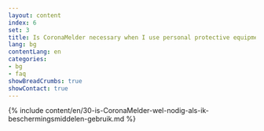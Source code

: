 ```yaml
---
layout: content
index: 6
set: 3
title: Is CoronaMelder necessary when I use personal protective equipment?
lang: bg
contentLang: en
categories:
- bg
- faq
showBreadCrumbs: true
showContact: true
---
```

{% include content/en/30-is-CoronaMelder-wel-nodig-als-ik-beschermingsmiddelen-gebruik.md %}

